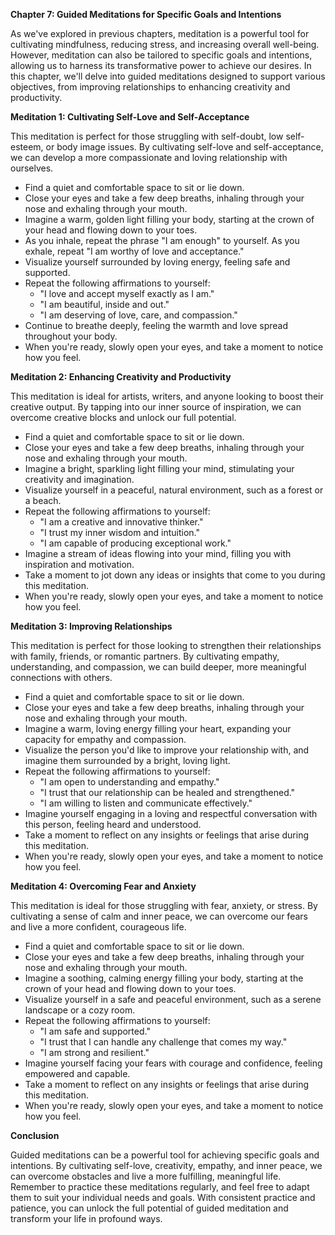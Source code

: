 <p><strong>Chapter 7: Guided Meditations for Specific Goals and Intentions</strong></p>

<p>As we've explored in previous chapters, meditation is a powerful tool for cultivating mindfulness, reducing stress, and increasing overall well-being. However, meditation can also be tailored to specific goals and intentions, allowing us to harness its transformative power to achieve our desires. In this chapter, we'll delve into guided meditations designed to support various objectives, from improving relationships to enhancing creativity and productivity.</p>

<p><strong>Meditation 1: Cultivating Self-Love and Self-Acceptance</strong></p>

<p>This meditation is perfect for those struggling with self-doubt, low self-esteem, or body image issues. By cultivating self-love and self-acceptance, we can develop a more compassionate and loving relationship with ourselves.</p>

<ul>
<li>Find a quiet and comfortable space to sit or lie down.</li>
<li>Close your eyes and take a few deep breaths, inhaling through your nose and exhaling through your mouth.</li>
<li>Imagine a warm, golden light filling your body, starting at the crown of your head and flowing down to your toes.</li>
<li>As you inhale, repeat the phrase "I am enough" to yourself. As you exhale, repeat "I am worthy of love and acceptance."</li>
<li>Visualize yourself surrounded by loving energy, feeling safe and supported.</li>
<li>Repeat the following affirmations to yourself:
<ul>
<li>"I love and accept myself exactly as I am."</li>
<li>"I am beautiful, inside and out."</li>
<li>"I am deserving of love, care, and compassion."</li>
</ul></li>
<li>Continue to breathe deeply, feeling the warmth and love spread throughout your body.</li>
<li>When you're ready, slowly open your eyes, and take a moment to notice how you feel.</li>
</ul>

<p><strong>Meditation 2: Enhancing Creativity and Productivity</strong></p>

<p>This meditation is ideal for artists, writers, and anyone looking to boost their creative output. By tapping into our inner source of inspiration, we can overcome creative blocks and unlock our full potential.</p>

<ul>
<li>Find a quiet and comfortable space to sit or lie down.</li>
<li>Close your eyes and take a few deep breaths, inhaling through your nose and exhaling through your mouth.</li>
<li>Imagine a bright, sparkling light filling your mind, stimulating your creativity and imagination.</li>
<li>Visualize yourself in a peaceful, natural environment, such as a forest or a beach.</li>
<li>Repeat the following affirmations to yourself:
<ul>
<li>"I am a creative and innovative thinker."</li>
<li>"I trust my inner wisdom and intuition."</li>
<li>"I am capable of producing exceptional work."</li>
</ul></li>
<li>Imagine a stream of ideas flowing into your mind, filling you with inspiration and motivation.</li>
<li>Take a moment to jot down any ideas or insights that come to you during this meditation.</li>
<li>When you're ready, slowly open your eyes, and take a moment to notice how you feel.</li>
</ul>

<p><strong>Meditation 3: Improving Relationships</strong></p>

<p>This meditation is perfect for those looking to strengthen their relationships with family, friends, or romantic partners. By cultivating empathy, understanding, and compassion, we can build deeper, more meaningful connections with others.</p>

<ul>
<li>Find a quiet and comfortable space to sit or lie down.</li>
<li>Close your eyes and take a few deep breaths, inhaling through your nose and exhaling through your mouth.</li>
<li>Imagine a warm, loving energy filling your heart, expanding your capacity for empathy and compassion.</li>
<li>Visualize the person you'd like to improve your relationship with, and imagine them surrounded by a bright, loving light.</li>
<li>Repeat the following affirmations to yourself:
<ul>
<li>"I am open to understanding and empathy."</li>
<li>"I trust that our relationship can be healed and strengthened."</li>
<li>"I am willing to listen and communicate effectively."</li>
</ul></li>
<li>Imagine yourself engaging in a loving and respectful conversation with this person, feeling heard and understood.</li>
<li>Take a moment to reflect on any insights or feelings that arise during this meditation.</li>
<li>When you're ready, slowly open your eyes, and take a moment to notice how you feel.</li>
</ul>

<p><strong>Meditation 4: Overcoming Fear and Anxiety</strong></p>

<p>This meditation is ideal for those struggling with fear, anxiety, or stress. By cultivating a sense of calm and inner peace, we can overcome our fears and live a more confident, courageous life.</p>

<ul>
<li>Find a quiet and comfortable space to sit or lie down.</li>
<li>Close your eyes and take a few deep breaths, inhaling through your nose and exhaling through your mouth.</li>
<li>Imagine a soothing, calming energy filling your body, starting at the crown of your head and flowing down to your toes.</li>
<li>Visualize yourself in a safe and peaceful environment, such as a serene landscape or a cozy room.</li>
<li>Repeat the following affirmations to yourself:
<ul>
<li>"I am safe and supported."</li>
<li>"I trust that I can handle any challenge that comes my way."</li>
<li>"I am strong and resilient."</li>
</ul></li>
<li>Imagine yourself facing your fears with courage and confidence, feeling empowered and capable.</li>
<li>Take a moment to reflect on any insights or feelings that arise during this meditation.</li>
<li>When you're ready, slowly open your eyes, and take a moment to notice how you feel.</li>
</ul>

<p><strong>Conclusion</strong></p>

<p>Guided meditations can be a powerful tool for achieving specific goals and intentions. By cultivating self-love, creativity, empathy, and inner peace, we can overcome obstacles and live a more fulfilling, meaningful life. Remember to practice these meditations regularly, and feel free to adapt them to suit your individual needs and goals. With consistent practice and patience, you can unlock the full potential of guided meditation and transform your life in profound ways.</p>
